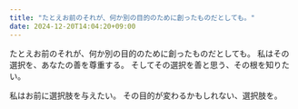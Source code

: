```yaml
---
title: "たとえお前のそれが、何か別の目的のために創ったものだとしても。"
date: 2024-12-20T14:04:20+09:00
---
```

たとえお前のそれが、何か別の目的のために創ったものだとしても。
私はその選択を、あなたの善を尊重する。
そしてその選択を善と思う、その根を知りたい。

私はお前に選択肢を与えたい。
その目的が変わるかもしれない、選択肢を。
